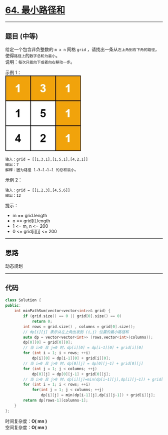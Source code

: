 # [64. 最小路径和](https://leetcode.cn/problems/minimum-path-sum/)

---

## 题目 (中等)

给定一个包含非负整数的 `m x n` 网格 `grid` ，请找出一条从`左上角到右下角的路径`，使得`路径上`的`数字总和为最小`。  
说明：`每次只能向下或者向右移动一步`。  

示例 1：  
![Alt text](https://github.com/yang-yang-o-o/CodingNotes/blob/main/Coding/asset/64_1.png)  
```
输入：grid = [[1,3,1],[1,5,1],[4,2,1]]
输出：7
解释：因为路径 1→3→1→1→1 的总和最小。
```

示例 2：  
```
输入：grid = [[1,2,3],[4,5,6]]
输出：12
```

提示：  

- m == grid.length
- n == grid[i].length
- 1 <= m, n <= 200
- 0 <= grid[i][j] <= 200

---

## 思路

动态规划

---

## 代码

```C++
class Solution {
public:
    int minPathSum(vector<vector<int>>& grid) {
        if (grid.size() == 0 || grid[0].size() == 0)
            return 0;
        int rows = grid.size() , columns = grid[0].size();
        // dp[i][j] 表示从左上角出发到 (i,j) 位置的最小路径和
        auto dp = vector<vector<int>> (rows,vector<int>(columns));
        dp[0][0] = grid[0][0];
        // 当 i>0 且 j=0 时，dp[i][0] = dp[i−1][0] + grid[i][0]
        for (int i = 1; i < rows; ++i)
            dp[i][0] = dp[i-1][0] + grid[i][0];
        // 当 i=0 且 j>0 时，dp[0][j] = dp[0][j−1] + grid[0][j]
        for (int j = 1; j < columns; ++j)
            dp[0][j] = dp[0][j-1] + grid[0][j];
        // 当 i>0 且 j>0 时，dp[i][j]=min(dp[i−1][j],dp[i][j−1]) + grid[i][j]
        for (int i = 1; i < rows; ++i)
            for(int j = 1; j < columns; ++j)
                dp[i][j] = min(dp[i-1][j],dp[i][j-1]) + grid[i][j];
        return dp[rows-1][columns-1];
    }
};
```

时间复杂度：**O( mn )**  
空间复杂度：**O( mn )**
